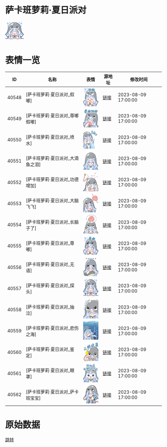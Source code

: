 # 萨卡班萝莉·夏日派对

<img src="./cover.png" height="60" alt="cover" />

# 表情一览

|ID|名称|表情|源地址|修改时间|
|----|----|----|----|----|
|40548|[萨卡班萝莉·夏日派对_假嘟]|<img src="./pic/040548_%5B萨卡班萝莉·夏日派对_假嘟%5D.png" height="60" alt="假嘟"/>|[链接](https://i0.hdslb.com/bfs/garb/cd7ea178234e16cf59ce803c59750eeba60096c1.png)|2023-08-09 17:00:00|
|40549|[萨卡班萝莉·夏日派对_尊嘟假嘟]|<img src="./pic/040549_%5B萨卡班萝莉·夏日派对_尊嘟假嘟%5D.png" height="60" alt="尊嘟假嘟"/>|[链接](https://i0.hdslb.com/bfs/garb/087f54ac2aba5edbd1285a6ea0de3c2c91d7dbe9.png)|2023-08-09 17:00:00|
|40550|[萨卡班萝莉·夏日派对_喷水]|<img src="./pic/040550_%5B萨卡班萝莉·夏日派对_喷水%5D.png" height="60" alt="喷水"/>|[链接](https://i0.hdslb.com/bfs/garb/5ca2bf37ce39fb4f12ae15eaf0783d07081bbf4b.png)|2023-08-09 17:00:00|
|40551|[萨卡班萝莉·夏日派对_大滴鱼之泪]|<img src="./pic/040551_%5B萨卡班萝莉·夏日派对_大滴鱼之泪%5D.png" height="60" alt="大滴鱼之泪"/>|[链接](https://i0.hdslb.com/bfs/garb/bd84847028a570400f825d055649662b0dd474c6.png)|2023-08-09 17:00:00|
|40552|[萨卡班萝莉·夏日派对_功德增加]|<img src="./pic/040552_%5B萨卡班萝莉·夏日派对_功德增加%5D.png" height="60" alt="功德增加"/>|[链接](https://i0.hdslb.com/bfs/garb/9718429c11ce588434420a4b3cb15cc8f363ed9d.png)|2023-08-09 17:00:00|
|40553|[萨卡班萝莉·夏日派对_大脑飞飞]|<img src="./pic/040553_%5B萨卡班萝莉·夏日派对_大脑飞飞%5D.png" height="60" alt="大脑飞飞"/>|[链接](https://i0.hdslb.com/bfs/garb/bb15e3b2c533c0c1ee67f3000324f07dd58fab27.png)|2023-08-09 17:00:00|
|40554|[萨卡班萝莉·夏日派对_长脑子了]|<img src="./pic/040554_%5B萨卡班萝莉·夏日派对_长脑子了%5D.png" height="60" alt="长脑子了"/>|[链接](https://i0.hdslb.com/bfs/garb/c6adf90dd5bc228a6148aa6b2161df49b3bddd45.png)|2023-08-09 17:00:00|
|40555|[萨卡班萝莉·夏日派对_尊嘟]|<img src="./pic/040555_%5B萨卡班萝莉·夏日派对_尊嘟%5D.png" height="60" alt="尊嘟"/>|[链接](https://i0.hdslb.com/bfs/garb/20b09aae4e562132dc961152b0735e553aa0efd3.png)|2023-08-09 17:00:00|
|40556|[萨卡班萝莉·夏日派对_无语]|<img src="./pic/040556_%5B萨卡班萝莉·夏日派对_无语%5D.png" height="60" alt="无语"/>|[链接](https://i0.hdslb.com/bfs/garb/98c8dbd6d118bb2b503dcc401b61ce9f818beaab.png)|2023-08-09 17:00:00|
|40557|[萨卡班萝莉·夏日派对_探头]|<img src="./pic/040557_%5B萨卡班萝莉·夏日派对_探头%5D.png" height="60" alt="探头"/>|[链接](https://i0.hdslb.com/bfs/garb/eb29fbea85195349ff2c9e776598fa791d1f11f9.png)|2023-08-09 17:00:00|
|40558|[萨卡班萝莉·夏日派对_抽泣]|<img src="./pic/040558_%5B萨卡班萝莉·夏日派对_抽泣%5D.png" height="60" alt="抽泣"/>|[链接](https://i0.hdslb.com/bfs/garb/32346571eb9698f52b74a7a815670e60971b4ecb.png)|2023-08-09 17:00:00|
|40559|[萨卡班萝莉·夏日派对_悲伤之海]|<img src="./pic/040559_%5B萨卡班萝莉·夏日派对_悲伤之海%5D.png" height="60" alt="悲伤之海"/>|[链接](https://i0.hdslb.com/bfs/garb/52313a930d983331c2d858280ec7237c1e345c38.png)|2023-08-09 17:00:00|
|40560|[萨卡班萝莉·夏日派对_鉴定]|<img src="./pic/040560_%5B萨卡班萝莉·夏日派对_鉴定%5D.png" height="60" alt="鉴定"/>|[链接](https://i0.hdslb.com/bfs/garb/8bbf963b91a4d440dc3b75cacd434c3900e1042c.png)|2023-08-09 17:00:00|
|40561|[萨卡班萝莉·夏日派对_眼罩]|<img src="./pic/040561_%5B萨卡班萝莉·夏日派对_眼罩%5D.png" height="60" alt="眼罩"/>|[链接](https://i0.hdslb.com/bfs/garb/50614c9a5e8672b9bef86e723accaae69d6bb8aa.png)|2023-08-09 17:00:00|
|40562|[萨卡班萝莉·夏日派对_萨卡班宝宝]|<img src="./pic/040562_%5B萨卡班萝莉·夏日派对_萨卡班宝宝%5D.png" height="60" alt="萨卡班宝宝"/>|[链接](https://i0.hdslb.com/bfs/garb/71ea836902a822930a8947b1bfd9566cb11b9562.png)|2023-08-09 17:00:00|

# 原始数据

[跳转](./raw.json)

